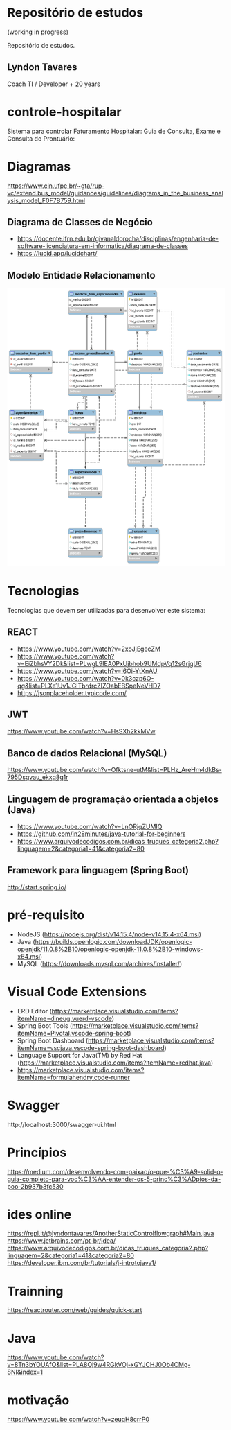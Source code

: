 # Repositório de estudos
(working in progress)

Repositório de estudos.

## Lyndon Tavares 
Coach TI / Developer + 20 years

# controle-hospitalar

Sistema para controlar Faturamento Hospitalar: Guia de Consulta, Exame e Consulta
do Prontuário:

# Diagramas

https://www.cin.ufpe.br/~gta/rup-vc/extend.bus_model/guidances/guidelines/diagrams_in_the_business_analysis_model_F0F7B759.html

## Diagrama de Classes de Negócio

* https://docente.ifrn.edu.br/givanaldorocha/disciplinas/engenharia-de-software-licenciatura-em-informatica/diagrama-de-classes
* https://lucid.app/lucidchart/

## Modelo Entidade Relacionamento

![](_docs/mysql_model/hospital.png)

# Tecnologias

Tecnologias que devem ser utilizadas para desenvolver este sistema:

## REACT

* https://www.youtube.com/watch?v=2xoJjEgecZM
* https://www.youtube.com/watch?v=EiZbhsVY2Dk&list=PLwgL9IEA0PxUjbhob9UMdpVq12sGrjgU6
* https://www.youtube.com/watch?v=i6Oi-YtXnAU
* https://www.youtube.com/watch?v=0k3czp6O-qg&list=PLXe1Uv1JGlTbrdrcZIZOabEBSpeNeVHD7
* https://jsonplaceholder.typicode.com/

## JWT

https://www.youtube.com/watch?v=HsSXh2kkMVw

## Banco de dados Relacional (MySQL)

https://www.youtube.com/watch?v=Ofktsne-utM&list=PLHz_AreHm4dkBs-795Dsgvau_ekxg8g1r

## Linguagem de programação orientada a objetos (Java)

* https://www.youtube.com/watch?v=LnORjqZUMIQ
* https://github.com/in28minutes/java-tutorial-for-beginners
* https://www.arquivodecodigos.com.br/dicas_truques_categoria2.php?linguagem=2&categoria1=41&categoria2=80

## Framework para linguagem (Spring Boot)

http://start.spring.io/

# pré-requisito

* NodeJS (https://nodejs.org/dist/v14.15.4/node-v14.15.4-x64.msi)
* Java (https://builds.openlogic.com/downloadJDK/openlogic-openjdk/11.0.8%2B10/openlogic-openjdk-11.0.8%2B10-windows-x64.msi)
* MySQL (https://downloads.mysql.com/archives/installer/)

# Visual Code Extensions

* ERD Editor (https://marketplace.visualstudio.com/items?itemName=dineug.vuerd-vscode)
* Spring Boot Tools (https://marketplace.visualstudio.com/items?itemName=Pivotal.vscode-spring-boot)
* Spring Boot Dashboard (https://marketplace.visualstudio.com/items?itemName=vscjava.vscode-spring-boot-dashboard)
* Language Support for Java(TM) by Red Hat (https://marketplace.visualstudio.com/items?itemName=redhat.java)
* https://marketplace.visualstudio.com/items?itemName=formulahendry.code-runner

# Swagger

http://localhost:3000/swagger-ui.html

# Princípios

https://medium.com/desenvolvendo-com-paixao/o-que-%C3%A9-solid-o-guia-completo-para-voc%C3%AA-entender-os-5-princ%C3%ADpios-da-poo-2b937b3fc530

# ides online

https://repl.it/@lyndontavares/AnotherStaticControlflowgraph#Main.java
https://www.jetbrains.com/pt-br/idea/
https://www.arquivodecodigos.com.br/dicas_truques_categoria2.php?linguagem=2&categoria1=41&categoria2=80
https://developer.ibm.com/br/tutorials/j-introtojava1/

# Trainning

https://reactrouter.com/web/guides/quick-start

# Java

https://www.youtube.com/watch?v=8Tn3bYOUAfQ&list=PLA8Qj9w4RGkVOj-xGYJCHJ0Ob4CMg-8NI&index=1

# motivação

https://www.youtube.com/watch?v=zeuqH8crrP0
